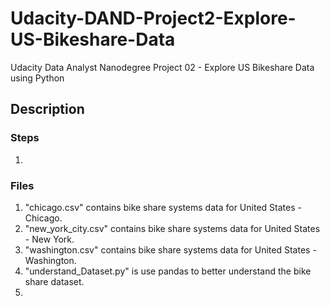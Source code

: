 # Udacity-DAND-Project2-Explore-US-Bikeshare-Data
Udacity Data Analyst Nanodegree Project 02 - Explore US Bikeshare Data using Python

## Description


### Steps
1.

### Files
1. "chicago.csv" contains bike share systems data for United States - Chicago.
2. "new_york_city.csv" contains bike share systems data for United States - New York.
3. "washington.csv" contains bike share systems data for United States - Washington.
4. "understand_Dataset.py" is use pandas to better understand the bike share dataset.
5.
